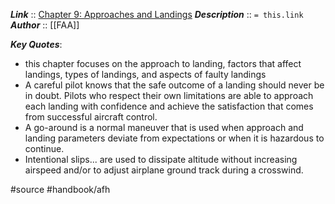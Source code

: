 ***Link***      :: [Chapter 9: Approaches and Landings](https://www.faa.gov/sites/faa.gov/files/regulations_policies/handbooks_manuals/aviation/airplane_handbook/10_afh_ch9.pdf)
***Description***      :: `= this.link`
***Author*** :: [[FAA]]

***Key Quotes***:
* this chapter focuses on the approach to landing, factors that affect landings, types of landings, and aspects of faulty landings
* A careful pilot knows that the safe outcome of a landing should never be in doubt. Pilots who respect their own limitations are able to approach each landing with confidence and achieve the satisfaction that comes from successful aircraft control.
* A go-around is a normal maneuver that is used when approach and landing parameters deviate from expectations or when it is hazardous to continue.
* Intentional slips... are used to dissipate altitude without increasing airspeed and/or to adjust airplane ground track during a crosswind.

#source #handbook/afh 
